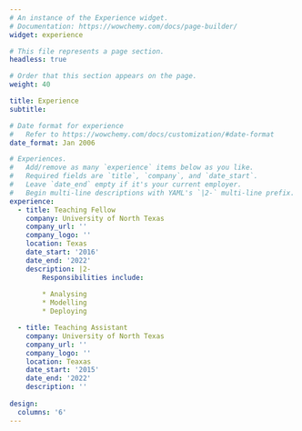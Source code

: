 ```yaml
---
# An instance of the Experience widget.
# Documentation: https://wowchemy.com/docs/page-builder/
widget: experience

# This file represents a page section.
headless: true

# Order that this section appears on the page.
weight: 40

title: Experience
subtitle:

# Date format for experience
#   Refer to https://wowchemy.com/docs/customization/#date-format
date_format: Jan 2006

# Experiences.
#   Add/remove as many `experience` items below as you like.
#   Required fields are `title`, `company`, and `date_start`.
#   Leave `date_end` empty if it's your current employer.
#   Begin multi-line descriptions with YAML's `|2-` multi-line prefix.
experience:
  - title: Teaching Fellow
    company: University of North Texas
    company_url: ''
    company_logo: ''
    location: Texas
    date_start: '2016'
    date_end: '2022'
    description: |2-
        Responsibilities include:
        
        * Analysing
        * Modelling
        * Deploying

  - title: Teaching Assistant
    company: University of North Texas
    company_url: ''
    company_logo: ''
    location: Teaxas
    date_start: '2015'
    date_end: '2022'
    description: ''
    
design:
  columns: '6'
---
```

